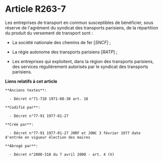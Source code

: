 # Article R263-7

Les entreprises de transport en commun susceptibles de bénéficier, sous réserve de l'agrément du syndicat des transports
parisiens, de la répartition du produit du versement de transport sont : 

- La société nationale des chemins de fer [*SNCF*] ; 

- La régie autonome des transports parisiens [*RATP*] ; 

- Les entreprises qui exploitent, dans la région des transports parisiens, des services régulièrement autorisés par le
syndicat des transports parisiens.

**Liens relatifs à cet article**

	**Anciens textes**:

	  - Décret n°71-710 1971-08-30 art. 16

	**Codifié par**:

	  - Décret n°77-91 1977-01-27

	**Créé par**:

	  - Décret n°77-91 1977-01-27 JORF et JONC 3 février 1977 date d'entrée en vigueur élection des maires

	**Abrogé par**:

	  - Décret n°2000-318 du 7 avril 2000 - art. 4 (V)

